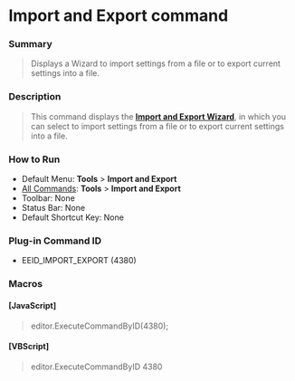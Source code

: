 # Import and Export command

### Summary

> Displays a Wizard to import settings from a file or to export current settings into a file.

### Description

> This command displays the **[Import and Export Wizard](../../dlg/import_export/index)**, in which you can select to import settings from a file or to export current settings into a file.

### How to Run

- Default Menu: **Tools** >
**Import and Export**
- [All Commands](all_commands): **Tools** >
**Import and Export**
- Toolbar: None
- Status Bar: None
- Default Shortcut Key: None

### Plug-in Command ID

- EEID\_IMPORT\_EXPORT (4380)

### Macros

#### \[JavaScript\]

> editor.ExecuteCommandByID(4380);

#### \[VBScript\]

> editor.ExecuteCommandByID 4380
